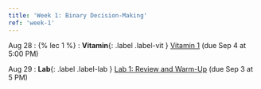 ```yaml
---
title: 'Week 1: Binary Decision-Making'
ref: 'week-1'
---
```


Aug 28
: {% lec 1 %}
: **Vitamin**{: .label .label-vit } [Vitamin 1]([https://www.gradescope.com/courses/1104495/assignments/6616017]) (due Sep 4 at 5:00 PM) 

Aug 29
: **Lab**{: .label .label-lab } [Lab 1: Review and Warm-Up](https://data102.datahub.berkeley.edu/hub/user-redirect/git-pull?repo=https%3A%2F%2Fgithub.com%2Fds-102%2Ffa25-materials&branch=main&urlpath=lab%2Ftree%2Ffa25-materials%2Flab%2Flab1%2Flab01.ipynb&branch=main) (due Sep 3 at 5 PM)
